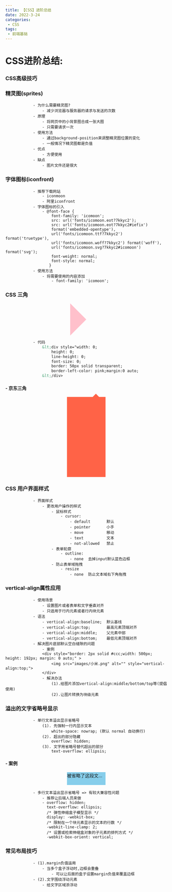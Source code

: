 ```yaml
---
title: 【CSS】进阶总结
date: 2022-3-24
categories:
 - CSS 
tags:
 - 前端基础
---
```



# CSS进阶总结:

### CSS高级技巧



### 精灵图(sprites)

```
			- 为什么需要精灵图?
                - 减少浏览器与服务器的请求与发送的次数
            - 原理
                - 将网页中的小背景图合成一张大图
                - 只需要请求一次
            - 使用方法
                - 通过background-position来调整精灵图位置的变化
                - 一般情况下精灵图都是负值
            - 优点
                - 方便使用
            - 缺点
                - 图片文件还是很大
```

### 字体图标(iconfront)

```
            - 推荐下载网站
                - iconmoon
                - 阿里iconfront
            - 字体图标的引入
                - @font-face {
                    font-family: 'icomoon';
                    src: url('fonts/icomoon.eot?7kkyc2');
                    src: url('fonts/icomoon.eot?7kkyc2#iefix') 
                    format('embedded-opentype'),
                    url('fonts/icomoon.ttf?7kkyc2') format('truetype'),
                    url('fonts/icomoon.woff?7kkyc2') format('woff'),
                    url('fonts/icomoon.svg?7kkyc2#icomoon') format('svg');
                    font-weight: normal;
                    font-style: normal;
                   }
            - 使用方法 
                - 将需要使用的内容添加 
                    - font-family: 'icomoon';
```

### CSS 三角

 <div style="width: 0;
            height: 0;
            line-height: 0;
            font-size: 0;
            border: 50px solid transparent;
            border-left-color: pink;margin:0 auto;"></div>  


```html
			- 代码
                &lt;div style="width: 0;
                    height: 0;
                    line-height: 0;
                    font-size: 0;
                    border: 50px solid transparent;
                    border-left-color: pink;margin:0 auto;
                &lt;/div>
```

#### 																									- 京东三角	

<div class="jd" style="position: relative;
                width: 120px;
                height: 249px;
                background-color: tomato;
                margin: 0px auto;">
                <div class="sj" style="position: absolute;
                    right: 20px;
                    top: -20px;
                    width: 0;
                    height: 0;
                    border: 10px solid  transparent;
                    border-bottom-color: tomato;"></div>
            </div>


### CSS 用户界面样式

```
            - 界面样式
                - 更改用户操作的样式
                    - 鼠标样式
                        - cursor:
                            - default       默认
                            - pointer       小手
                            - move          移动
                            - text          文本
                            - not-allowed   禁止
                    - 表单轮廓
                        - outline:
                            - none  去掉input默认蓝色边框
                    - 防止表单域拖拽
                        - resize
                            - none  防止文本域右下角拖拽
```

### vertical-align属性应用

```
            - 使用场景
                - 设置图片或者表单和文字垂直对齐
                - 只适用于行内元素或者行内块元素
            - 语法
                - vertical-align:baseline;  默认基线
                - vertical-align:top;       最高元素顶端对齐
                - vertical-align:middle;    父元素中部
                - vertical-align:bottom;    最低元素顶端对齐
            - 解决图片底部默认空白缝隙的问题
                - 案例
                <div style="border: 2px solid #ccc;width: 500px; height: 192px; margin: 0 auto;" >
                    <img src="images/小米.png" alt="" style="vertical-align:top;">
                </div>
                - 解决办法 
                    (1).给图片添加vertical-align:middle/bottom/top等(提倡使用)
                    (2).让图片转换为块级元素
```

### 溢出的文字省略号显示

```
            - 单行文本溢出显示省略号
                (1). 先强制一行内显示文本
                    white-space: nowrap; (默认 normal 自动换行)
                (2). 超出的部分隐藏
                    overflow: hidden;
                (3). 文字用省略号替代超出的部分
                    text-overflow: ellipsis;
```

#### 																										\- 案例

<p style=" width: 120px;
                    height: 40px;
                    background-color: skyblue;
                    /* 1.先将第一行文字强制显示文本 */
                    white-space: nowrap;
                    /* 2.将超出的部分隐藏 */
                    overflow: hidden;
                    /* 3.text-overflow:ellipsis */
                    text-overflow:ellipsis;
                    margin:0 auto;">被省略了这段文字需要</p>


```
            - 多行文本溢出显示省略号 => 有较大兼容性问题
                - 推荐让后端人员来做
                - overflow: hidden;
                  text-overflow: ellipsis;
                  /* 弹性伸缩盒子模型显示 */
                  display: -webkit-box;
                  /* 限制在一个块元素显示的文本的行数 */
                  -webkit-line-clamp: 2;
                  /* 设置或检索伸缩盒对象的子元素的排列方式 */
                  -webkit-box-orient: vertical;
```

### 常见布局技巧

```
            - (1).margin负值运用
                - 当多个盒子浮动时,边框会重叠
                    - 可以让后面的盒子设置margin负值来覆盖边框
            - (2).文字围绕浮动元素
                - 给文字区域添浮动
```

